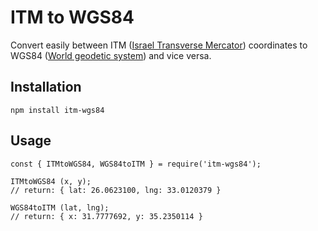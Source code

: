# ITM to WGS84
Convert easily between ITM ([Israel Transverse Mercator](https://en.wikipedia.org/wiki/Israeli_Transverse_Mercator)) coordinates to WGS84 ([World geodetic system](https://en.wikipedia.org/wiki/WGS84)) and vice versa.


## Installation
```
npm install itm-wgs84
```


## Usage

```
const { ITMtoWGS84, WGS84toITM } = require('itm-wgs84');

ITMtoWGS84 (x, y);
// return: { lat: 26.0623100, lng: 33.0120379 }

WGS84toITM (lat, lng);
// return: { x: 31.7777692, y: 35.2350114 }

```
